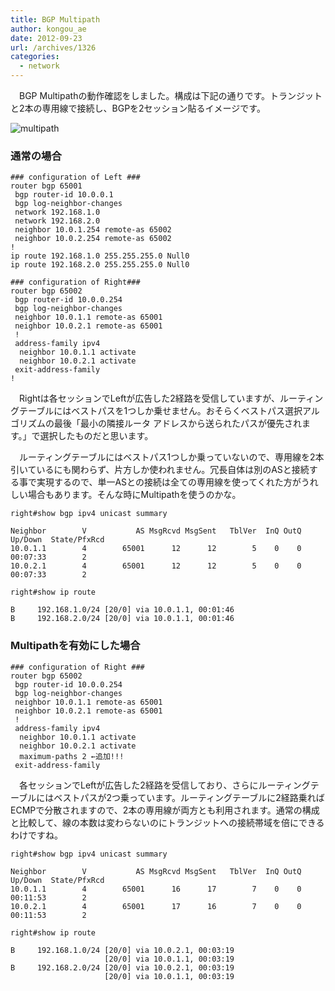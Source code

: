 ```yaml
---
title: BGP Multipath
author: kongou_ae
date: 2012-09-23
url: /archives/1326
categories:
  - network
---
```

　BGP Multipathの動作確認をしました。構成は下記の通りです。トランジットと2本の専用線で接続し、BGPを2セッション貼るイメージです。

![multipath][1]

### 通常の場合

<pre><code>### configuration of Left ###
router bgp 65001
 bgp router-id 10.0.0.1
 bgp log-neighbor-changes
 network 192.168.1.0
 network 192.168.2.0
 neighbor 10.0.1.254 remote-as 65002
 neighbor 10.0.2.254 remote-as 65002
!
ip route 192.168.1.0 255.255.255.0 Null0
ip route 192.168.2.0 255.255.255.0 Null0

### configuration of Right###
router bgp 65002
 bgp router-id 10.0.0.254
 bgp log-neighbor-changes
 neighbor 10.0.1.1 remote-as 65001
 neighbor 10.0.2.1 remote-as 65001
 !
 address-family ipv4
  neighbor 10.0.1.1 activate
  neighbor 10.0.2.1 activate
 exit-address-family
!
</code></pre>

　Rightは各セッションでLeftが広告した2経路を受信していますが、ルーティングテーブルにはベストパスを1つしか乗せません。おそらくベストパス選択アルゴリズムの最後「最小の隣接ルータ アドレスから送られたパスが優先されます。」で選択したものだと思います。

　ルーティングテーブルにはベストパス1つしか乗っていないので、専用線を2本引いているにも関わらず、片方しか使われません。冗長自体は別のASと接続する事で実現するので、単一ASとの接続は全ての専用線を使ってくれた方がうれしい場合もあります。そんな時にMultipathを使うのかな。

<pre><code>right#show bgp ipv4 unicast summary 

Neighbor        V           AS MsgRcvd MsgSent   TblVer  InQ OutQ Up/Down  State/PfxRcd
10.0.1.1        4        65001      12      12        5    0    0 00:07:33        2
10.0.2.1        4        65001      12      12        5    0    0 00:07:33        2

right#show ip route

B     192.168.1.0/24 [20/0] via 10.0.1.1, 00:01:46
B     192.168.2.0/24 [20/0] via 10.0.1.1, 00:01:46
</code></pre>

### Multipathを有効にした場合

<pre><code>### configuration of Right ###
router bgp 65002
 bgp router-id 10.0.0.254
 bgp log-neighbor-changes
 neighbor 10.0.1.1 remote-as 65001
 neighbor 10.0.2.1 remote-as 65001
 !
 address-family ipv4
  neighbor 10.0.1.1 activate
  neighbor 10.0.2.1 activate
  maximum-paths 2 ←追加!!!
 exit-address-family
</code></pre>

　各セッションでLeftが広告した2経路を受信しており、さらにルーティングテーブルにはベストパスが2つ乗っています。ルーティングテーブルに2経路乗ればECMPで分散されますので、2本の専用線が両方とも利用されます。通常の構成と比較して、線の本数は変わらないのにトランジットへの接続帯域を倍にできるわけですね。

<pre><code>right#show bgp ipv4 unicast summary 

Neighbor        V           AS MsgRcvd MsgSent   TblVer  InQ OutQ Up/Down  State/PfxRcd
10.0.1.1        4        65001      16      17        7    0    0 00:11:53        2
10.0.2.1        4        65001      17      16        7    0    0 00:11:53        2

right#show ip route

B     192.168.1.0/24 [20/0] via 10.0.2.1, 00:03:19
                     [20/0] via 10.0.1.1, 00:03:19
B     192.168.2.0/24 [20/0] via 10.0.2.1, 00:03:19
                     [20/0] via 10.0.1.1, 00:03:19
</code></pre>

 [1]: http://aimless.jp/blog/images/multipath.png